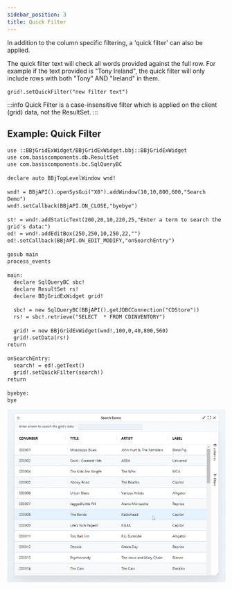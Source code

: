 ```yaml
---
sidebar_position: 3
title: Quick Filter
---
```


In addition to the column specific filtering, a 'quick filter' can also be applied.

The quick filter text will check all words provided against the full row. For example if the text provided is "Tony Ireland", the quick filter will only include rows with both "Tony" AND "Ireland" in them.

```BBj
grid!.setQuickFilter("new filter text")
```

:::info
Quick Filter is a case-insensitive filter which is applied on the client (grid) data, not the ResultSet.
:::

## Example: Quick Filter

```BBj
use ::BBjGridExWidget/BBjGridExWidget.bbj::BBjGridExWidget
use com.basiscomponents.db.ResultSet
use com.basiscomponents.bc.SqlQueryBC

declare auto BBjTopLevelWindow wnd!

wnd! = BBjAPI().openSysGui("X0").addWindow(10,10,800,600,"Search Demo")
wnd!.setCallback(BBjAPI.ON_CLOSE,"byebye")

st! = wnd!.addStaticText(200,20,10,220,25,"Enter a term to search the grid's data:")
ed! = wnd!.addEditBox(250,250,10,250,22,"")
ed!.setCallback(BBjAPI.ON_EDIT_MODIFY,"onSearchEntry")

gosub main
process_events

main:
  declare SqlQueryBC sbc!
  declare ResultSet rs!
  declare BBjGridExWidget grid!

  sbc! = new SqlQueryBC(BBjAPI().getJDBCConnection("CDStore"))
  rs! = sbc!.retrieve("SELECT  * FROM CDINVENTORY")

  grid! = new BBjGridExWidget(wnd!,100,0,40,800,560)
  grid!.setData(rs!)
return

onSearchEntry:
  search! = ed!.getText()
  grid!.setQuickFilter(search!)
return

byebye:
bye
```

![BBjGridExWidget - Quick Filter](./assets/quick-filter.gif)
